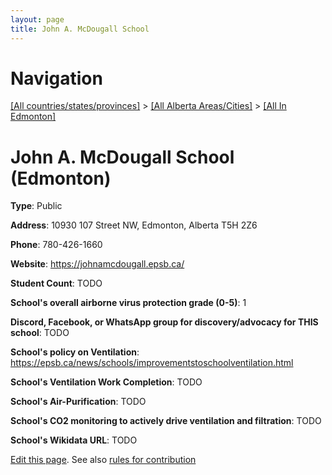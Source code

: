 ```yaml
---
layout: page
title: John A. McDougall School
---
```

# Navigation

[[All countries/states/provinces]](../../..) > [[All Alberta Areas/Cities]](../..) > [[All In Edmonton]](..)

# John A. McDougall School (Edmonton)

**Type**: Public

**Address**: 10930 107 Street NW, Edmonton, Alberta T5H 2Z6

**Phone**: 780-426-1660

**Website**: <https://johnamcdougall.epsb.ca/>

**Student Count**: TODO

**School's overall airborne virus protection grade (0-5)**: 1

**Discord, Facebook, or WhatsApp group for discovery/advocacy for THIS school**: TODO

**School's policy on Ventilation**: <https://epsb.ca/news/schools/improvementstoschoolventilation.html>

**School's Ventilation Work Completion**: TODO

**School's Air-Purification**: TODO

**School's CO2 monitoring to actively drive ventilation and filtration**: TODO

**School's Wikidata URL**: TODO


[Edit this page](https://github.com/ventilate-schools/AB/edit/main/./Edmonton/John_A._McDougall_School.md). See also [rules for contribution](../../../contribution-rules/)